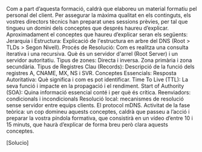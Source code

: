 

Com a part d’aquesta formació, caldrà que elaboreu un material formatiu pel personal del client. Per assegurar la màxima qualitat en els continguts, els vostres directors tècnics han preparat unes sessions prèvies, per tal que tingueu un domini dels conceptes que després haureu d’explicar.
Aproximadament el conceptes que haureu d’explicar seran els següents:
Jerarquia i Estructura: Explicació de l'estructura en arbre del DNS (Root > TLDs > Segon Nivell).
Procés de Resolució: Com es realitza una consulta iterativa i una recursiva. Què és un servidor d'arrel (Root Server) i un servidor autoritatiu.
Tipus de zones: Directa i inversa. Zona primària i zona secundària.
Tipus de Registres Clau (Records): Descripció de la funció dels registres A, CNAME, MX, NS i SVR.
Conceptes Essencials:
Resposta Autoritativa: Què significa i com es pot identificar.
Time To Live (TTL): La seva funció i impacte en la propagació i el rendiment.
Start of Authority (SOA): Quina informació essencial conté i per què és crítica.
Reenviadors: condicionals i incondicionals
Resolució local: mecanismes de resolució sense servidor entre equips clients. El protocol mDNS.
Activitat de la fase teòrica: un cop domineu aquests conceptes, caldrà que passeu a l’acció i preparar la vostra píndola formativa, que consistirà en un vídeo d’entre 10 i 15 minuts, que haurà d’explicar de forma breu però clara aquests conceptes.

[Solucio]
